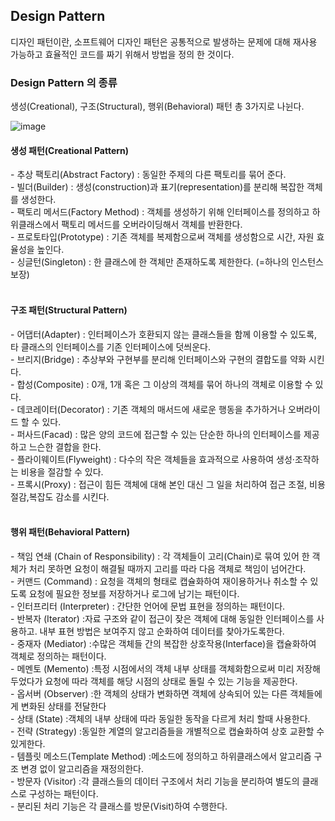 ## Design Pattern
디자인 패턴이란, 소프트웨어 디자인 패턴은 공통적으로 발생하는 문제에 대해 재사용 가능하고 효율적인 코드를 짜기 위해서 방법을 정의 한 것이다.
<br>

### Design Pattern 의 종류
생성(Creational), 구조(Structural), 행위(Behavioral) 패턴  총 3가지로 나뉜다. 

![image](https://user-images.githubusercontent.com/62210870/180816835-b22a79ae-bb92-42c4-bc7a-2615e39ab96d.png)
<br>

#### 생성 패턴(Creational Pattern)
-&nbsp;추상 팩토리(Abstract Factory) : 동일한 주제의 다른 팩토리를 묶어 준다.<br>
-&nbsp;빌더(Builder) : 생성(construction)과 표기(representation)를 분리해 복잡한 객체를 생성한다.<br>
-&nbsp;팩토리 메서드(Factory Method) : 객체를 생성하기 위해 인터페이스를 정의하고 하위클래스에서 팩토리 메서드를 오버라이딩해서 객체를 반환한다.<br>
-&nbsp;프로토타입(Prototype) : 기존 객체를 복제함으로써 객체를 생성함으로 시간, 자원 효율성을 높인다.<br>
-&nbsp;싱글턴(Singleton) : 한 클래스에 한 객체만 존재하도록 제한한다. (=하나의 인스턴스 보장)<br>
<br>

#### 구조 패턴(Structural Pattern)
-&nbsp;어댑터(Adapter) : 인터페이스가 호환되지 않는 클래스들을 함께 이용할 수 있도록, 타 클래스의 인터페이스를 기존 인터페이스에 덧씌운다.<br>
-&nbsp;브리지(Bridge) : 추상부와 구현부를 분리해 인터페이스와 구현의 결합도를 약화 시킨다.<br>
-&nbsp;합성(Composite) : 0개, 1개 혹은 그 이상의 객체를 묶어 하나의 객체로 이용할 수 있다.<br>
-&nbsp;데코레이터(Decorator) : 기존 객체의 매서드에 새로운 행동을 추가하거나 오버라이드 할 수 있다.<br>
-&nbsp;퍼사드(Facad) : 많은 양의 코드에 접근할 수 있는 단순한 하나의 인터페이스를 제공하고 느슨한 결합을 한다.<br>
-&nbsp;플라이웨이트(Flyweight) : 다수의 작은 객체들을 효과적으로 사용하여 생성·조작하는 비용을 절감할 수 있다.<br>
-&nbsp;프록시(Proxy) :  접근이 힘든 객체에 대해 본인 대신 그 일을 처리하여 접근 조절, 비용 절감,복잡도 감소를 시킨다.<br>
<br>

#### 행위 패턴(Behavioral Pattern)
-&nbsp;책임 연쇄 (Chain of Responsibility) : 각 객체들이 고리(Chain)로 묶여 있어 한 객체가 처리 못하면 요청이 해결될 때까지 고리를 따라 다음 객체로 책임이 넘어간다.<br>
-&nbsp;커맨드 (Command) : 요청을 객체의 형태로 캡슐화하여 재이용하거나 취소할 수 있도록 요청에 필요한 정보를 저장하거나 로그에 남기는 패턴이다.<br>
-&nbsp;인터프리터 (Interpreter) : 간단한 언어에 문법 표현을 정의하는 패턴이다.<br>
-&nbsp;반복자 (Iterator) :자료 구조와 같이 접근이 잦은 객체에 대해 동일한 인터페이스를 사용하고. 내부 표현 방법은 보여주지 않고 순화하여 데이터를 찾아가도록한다.<br>
-&nbsp;중재자 (Mediator) :수많은 객체들 간의 복잡한 상호작용(Interface)을 캡슐화하여 객체로 정의하는 패턴이다.<br>
-&nbsp;메멘토 (Memento) :특정 시점에서의 객체 내부 상태를 객체화함으로써 미리 저장해두었다가 요청에 따라 객체를 해당 시점의 상태로 돌릴 수 있는 기능을 제공한다.<br>
-&nbsp;옵서버 (Observer) :한 객체의 상태가 변화하면 객체에 상속되어 있는 다른 객체들에게 변화된 상태를 전달한다<br>
-&nbsp;상태 (State) :객체의 내부 상태에 따라 동일한 동작을 다르게 처리 할때 사용한다.<br>
-&nbsp;전략 (Strategy) :동일한 계열의 알고리즘들을 개별적으로 캡슐화하여 상호 교환할 수 있게한다.<br>
-&nbsp;템플릿 메소드(Template Method) :메소드에 정의하고 하위클래스에서 알고리즘 구조 변경 없이 알고리즘을 재정의한다.<br>
-&nbsp;방문자 (Visitor) :각 클래스들의 데이터 구조에서 처리 기능을 분리하여 별도의 클래스로 구성하는 패턴이다.<br>
-&nbsp;분리된 처리 기능은 각 클래스를 방문(Visit)하여 수행한다.<br>
<br>
